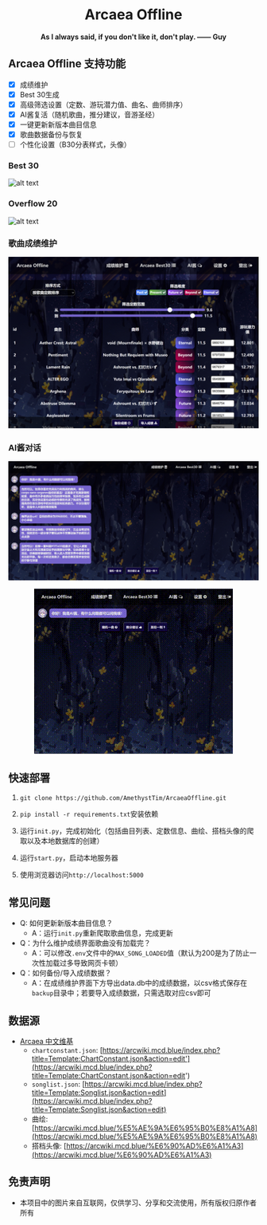 <h1 align="center">Arcaea Offline</h1>

<div align="center">

**As I always said, if you don't like it, don't play.    —— Guy**

</div>

## Arcaea Offline 支持功能

- [x] 成绩维护
- [x] Best 30生成
- [x] 高级筛选设置（定数、游玩潜力值、曲名、曲师排序） 
- [x] AI酱复活（随机歌曲，推分建议，音游圣经）
- [x] 一键更新新版本曲目信息
- [x] 歌曲数据备份与恢复
- [ ] 个性化设置（B30分表样式，头像） 

### Best 30

![alt text](./assets/readme/readme_best30.png)

### Overflow 20

![alt text](./assets/readme/readme_overflow.png)

### 歌曲成绩维护

![alt text](./assets/readme/readme_scores_new.png)

### AI酱对话

![alt text](./assets/readme/readme_aichan.png)

<div align="center">

![alt text](./assets/readme/aichan.gif)

</div>

## 快速部署

1. `git clone https://github.com/AmethystTim/ArcaeaOffline.git`
2. `pip install -r requirements.txt`安装依赖

3. 运行`init.py`，完成初始化（包括曲目列表、定数信息、曲绘、搭档头像的爬取以及本地数据库的创建）

4. 运行`start.py`，启动本地服务器

5. 使用浏览器访问`http://localhost:5000`

## 常见问题

- Q: 如何更新新版本曲目信息？
    - A：运行`init.py`重新爬取歌曲信息，完成更新
- Q：为什么维护成绩界面歌曲没有加载完？
    - A：可以修改`.env`文件中的`MAX_SONG_LOADED`值（默认为200是为了防止一次性加载过多导致网页卡顿）
- Q：如何备份/导入成绩数据？
    - A：在成绩维护界面下方导出data.db中的成绩数据，以csv格式保存在`backup`目录中；若要导入成绩数据，只需选取对应csv即可

## 数据源

- [Arcaea 中文维基](https://arcwiki.mcd.blue)
    - `chartconstant.json`: [https://arcwiki.mcd.blue/index.php?title=Template:ChartConstant.json&action=edit'](https://arcwiki.mcd.blue/index.php?title=Template:ChartConstant.json&action=edit')
    - `songlist.json`: [https://arcwiki.mcd.blue/index.php?title=Template:Songlist.json&action=edit](https://arcwiki.mcd.blue/index.php?title=Template:Songlist.json&action=edit)
    - 曲绘: [https://arcwiki.mcd.blue/%E5%AE%9A%E6%95%B0%E8%A1%A8](https://arcwiki.mcd.blue/%E5%AE%9A%E6%95%B0%E8%A1%A8)
    - 搭档头像: [https://arcwiki.mcd.blue/%E6%90%AD%E6%A1%A3](https://arcwiki.mcd.blue/%E6%90%AD%E6%A1%A3)

## 免责声明

- 本项目中的图片来自互联网，仅供学习、分享和交流使用，所有版权归原作者所有
